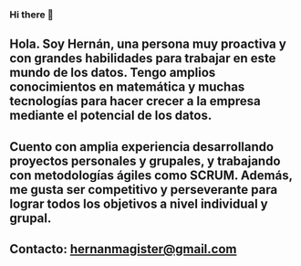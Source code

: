 ### Hi there 👋

## Hola. Soy Hernán, una persona muy proactiva y con grandes habilidades para trabajar en este mundo de los datos. Tengo amplios conocimientos en matemática y muchas tecnologías para hacer crecer a la empresa mediante el potencial de los datos.
## Cuento con amplia experiencia desarrollando proyectos personales y grupales, y trabajando con metodologías ágiles como SCRUM. Además, me gusta ser competitivo y perseverante para lograr todos los objetivos a nivel individual y grupal.

## Contacto: hernanmagister@gmail.com

<!--
**hernandroz/hernandroz** is a ✨ _special_ ✨ repository because its `README.md` (this file) appears on your GitHub profile.

Here are some ideas to get you started:

- 🔭 I’m currently working on ...
- 🌱 I’m currently learning ...
- 👯 I’m looking to collaborate on ...
- 🤔 I’m looking for help with ...
- 💬 Ask me about ...
- 📫 How to reach me: ...
- 😄 Pronouns: ...
- ⚡ Fun fact: ...
-->
